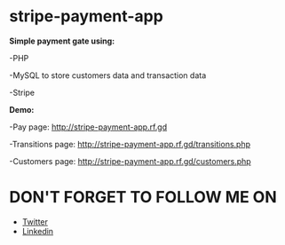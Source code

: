 # stripe-payment-app

<strong>Simple payment gate using:</strong>

-PHP

-MySQL to store customers data and transaction data

-Stripe 

<strong>Demo:</strong>

-Pay page: http://stripe-payment-app.rf.gd

-Transitions page: http://stripe-payment-app.rf.gd/transitions.php

-Customers page: http://stripe-payment-app.rf.gd/customers.php

# DON'T FORGET TO FOLLOW ME ON

<ul>        
  <li><a href="https://twitter.com/AbbasShDev" target="_blank">Twitter</a></li>
  <li><a href="https://www.linkedin.com/in/abbas-alshaqaq/" target="_blank">Linkedin</a></li>
</ul>
